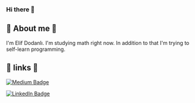 ### Hi there 🤍


## 🎀 About me 🎀
I'm Elif Dodanlı. I'm studying math right now. In addition to that I'm trying to self-learn programming.


## 💌 links 💌
[![Medium Badge](https://img.shields.io/badge/-Medium-757575?style=flat-quare&labelColor=757575&logo=Medium&logoColor=white&link=link)](https://medium.com/@elifdodanli) 

[![LinkedIn Badge](https://img.shields.io/badge/-LinkedIn-blue?style=flat-square&logo=LinkedIn&logoColor=white&link=your-linkedin-profile-link)](https://www.linkedin.com/in/elif-dodanlı-a38352247?originalSubdomain=tr)


